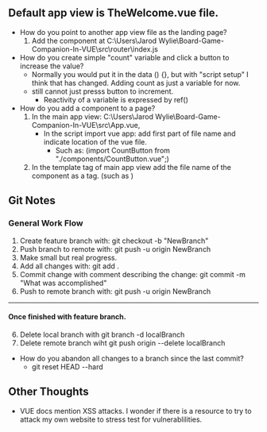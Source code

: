## Default app view is TheWelcome.vue file.
- How do you point to another app view file as the landing page?
    1.  Add the component at C:\Users\Jarod Wylie\Board-Game-Companion-In-VUE\src\router\index.js
- How do you create simple "count" variable and click a button to increase the value?
    - Normally you would put it in the data () {}, but with "script setup" I think that has changed. Adding count as just a variable for now.
    - still cannot just presss button to increment.
        - Reactivity of a variable is expressed by ref()
- How do you add a component to a page?
    1. In the main app view: C:\Users\Jarod Wylie\Board-Game-Companion-In-VUE\src\App.vue,
        - In the script import vue app: add first part of file name and indicate location of the vue file.
            -  Such as: (import CountButton from "./components/CountButton.vue";)
    2. In the template tag of main app view add the file name of the component as a tag. (such as <CountButton></CountButton>)
    

## Git Notes
### General Work Flow
1. Create feature branch with: git checkout -b "NewBranch"
2. Push branch to remote with: git push -u origin NewBranch
2. Make small but real progress.
3. Add all changes with: git add .
4. Commit change with comment describing the change: git commit -m "What was accomplished"
5. Push to remote branch with: git push -u origin NewBranch
------
#### Once finished with feature branch.
6. Delete local branch with git branch -d localBranch
7. Delete remote branch wiht git push origin --delete localBranch

- How do you abandon all changes to a branch since the last commit?
    - git reset HEAD --hard




## Other Thoughts
- VUE docs mention XSS attacks. I wonder if there is a resource to try to attack my own website to stress test for vulnerablilities.
